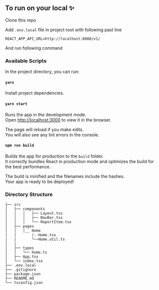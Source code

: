 
## To run on your local ✨
Clone this repo

Add `.env.local` file in project root
with following past line

`REACT_APP_API_URL=http://localhost:8080/v1/`

And run following command
### Available Scripts

In the project directory, you can run:

#### `yarn`

Install project dependencies.

#### `yarn start`

Runs the app in the development mode.\
Open [http://localhost:3000](http://localhost:3000) to view it in the browser.

The page will reload if you make edits.\
You will also see any lint errors in the console.


#### `npm run build`

Builds the app for production to the `build` folder.\
It correctly bundles React in production mode and optimizes the build for the best performance.

The build is minified and the filenames include the hashes.\
Your app is ready to be deployed!

### Directory Structure

```
├── src
│   ├── components
│   │   │   ├── Layout.tsx
│   │   │   ├── NavBar.tsx
│   │   │   └── ReportItem.tsx
│   ├── pages
│   │   |__ Home
|   |       |--Home.tsx
|   |       └──Home.util.ts
│   │   
│   ├── types
│   │   └── home.ts
│   ├── App.tsx
│   └── index.tsx
├── .env.local
├── .gitignore
├── package.json
├── README.md
└── tsconfig.json
```